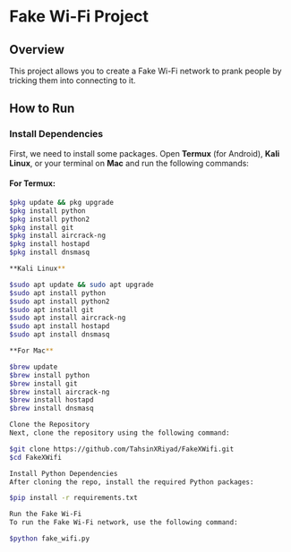 # Fake Wi-Fi Project

## Overview
This project allows you to create a Fake Wi-Fi network to prank people by tricking them into connecting to it.

## How to Run

### Install Dependencies

First, we need to install some packages. Open **Termux** (for Android), **Kali Linux**, or your terminal on **Mac** and run the following commands:

#### For Termux:
```bash
$pkg update && pkg upgrade
$pkg install python
$pkg install python2
$pkg install git
$pkg install aircrack-ng
$pkg install hostapd
$pkg install dnsmasq

**Kali Linux**

$sudo apt update && sudo apt upgrade
$sudo apt install python
$sudo apt install python2
$sudo apt install git
$sudo apt install aircrack-ng
$sudo apt install hostapd
$sudo apt install dnsmasq

**For Mac**

$brew update
$brew install python
$brew install git
$brew install aircrack-ng
$brew install hostapd
$brew install dnsmasq

Clone the Repository
Next, clone the repository using the following command:

$git clone https://github.com/TahsinXRiyad/FakeXWifi.git
$cd FakeXWifi

Install Python Dependencies
After cloning the repo, install the required Python packages:

$pip install -r requirements.txt

Run the Fake Wi-Fi
To run the Fake Wi-Fi network, use the following command:

$python fake_wifi.py


